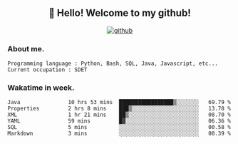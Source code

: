 <h2 align="center">👋 Hello! Welcome to my github! </h2>
<p align="center">
  <a href="https://github.com/usergwen"><img src="https://img.shields.io/badge/GitHub-24292e" alt="github"></a>
</p>

### About me.

```Plain Text
Programming language : Python, Bash, SQL, Java, Javascript, etc...
Current occupation : SDET
```
### Wakatime in week.

<!--START_SECTION:waka-->

```text
Java               10 hrs 53 mins  █████████████████▒░░░░░░░   69.79 %
Properties         2 hrs 8 mins    ███▒░░░░░░░░░░░░░░░░░░░░░   13.78 %
XML                1 hr 21 mins    ██▒░░░░░░░░░░░░░░░░░░░░░░   08.70 %
YAML               59 mins         █▓░░░░░░░░░░░░░░░░░░░░░░░   06.36 %
SQL                5 mins          ░░░░░░░░░░░░░░░░░░░░░░░░░   00.58 %
Markdown           3 mins          ░░░░░░░░░░░░░░░░░░░░░░░░░   00.39 %
```

<!--END_SECTION:waka-->
